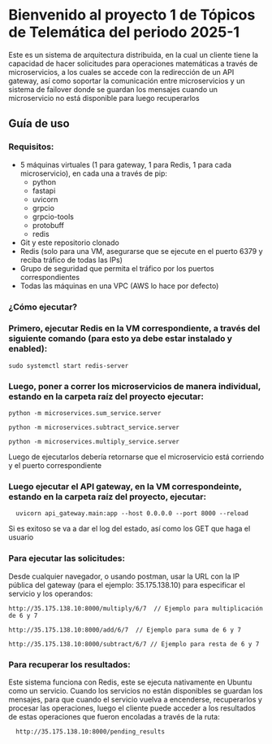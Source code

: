 # Bienvenido al proyecto 1 de Tópicos de Telemática del periodo 2025-1

Este es un sistema de arquitectura distribuida, en la cual un cliente tiene la capacidad de hacer solicitudes para operaciones matemáticas a través de microservicios, a los cuales se accede con la redirección de un API gateway, así como soportar la comunicación entre microservicios y un sistema de failover donde se guardan los mensajes cuando un microservicio no está disponible para luego recuperarlos

## Guía de uso

### Requisitos: 
 * 5 máquinas virtuales (1 para gateway, 1 para Redis, 1 para cada microservicio), en cada una a través de pip:
   * python
   * fastapi
   * uvicorn
   * grpcio
   * grpcio-tools
   * protobuff
   * redis
 * Git y este repositorio clonado
 * Redis (solo para una VM, asegurarse que se ejecute en el puerto 6379 y reciba tráfico de todas las IPs)
 * Grupo de seguridad que permita el tráfico por los puertos correspondientes
 * Todas las máquinas en una VPC (AWS lo hace por defecto)

### ¿Cómo ejecutar?

### Primero, ejecutar Redis en la VM correspondiente, a través del siguiente comando (para esto ya debe estar instalado y enabled):

```console
sudo systemctl start redis-server
```

### Luego, poner a correr los microservicios de manera individual, estando en la carpeta raíz del proyecto ejecutar:

```console
python -m microservices.sum_service.server
  
python -m microservices.subtract_service.server
  
python -m microservices.multiply_service.server
```

Luego de ejecutarlos debería retornarse que el microservicio está corriendo y el puerto correspondiente

### Luego ejecutar el API gateway, en la VM correspondeinte, estando en la carpeta raíz del proyecto, ejecutar:

```console
  uvicorn api_gateway.main:app --host 0.0.0.0 --port 8000 --reload
```

Si es exitoso se va a dar el log del estado, así como los GET que haga el usuario

### Para ejecutar las solicitudes:

Desde cualquier navegador, o usando postman, usar la URL con la IP pública del gateway (para el ejemplo: 35.175.138.10) para especificar el servicio y los operandos:

```console
http://35.175.138.10:8000/multiply/6/7  // Ejemplo para multiplicación de 6 y 7

http://35.175.138.10:8000/add/6/7  // Ejemplo para suma de 6 y 7

http://35.175.138.10:8000/subtract/6/7 // Ejemplo para resta de 6 y 7
```

### Para recuperar los resultados:

Este sistema funciona con Redis, este se ejecuta nativamente en Ubuntu como un servicio. Cuando los servicios no están disponibles se guardan los mensajes, para que cuando el servicio vuelva a encenderse, recuperarlos y procesar las operaciones, luego el cliente puede acceder a los resultados de estas operaciones que fueron encoladas a través de la ruta:

```console
  http://35.175.138.10:8000/pending_results
```
